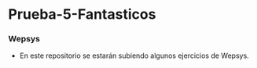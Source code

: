 # Prueba-5-Fantasticos
### Wepsys

- En este repositorio se estarán subiendo algunos ejercicios de Wepsys. 
